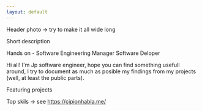 ```yaml
---
layout: default
---
```


Header photo -> try to make it all wide long

Short description

Hands on - Software Engineering Manager
Software Deloper


Hi all! I'm Jp software engineer, hope you can find something usefull around, I try to document as much as posible my findings from my projects (well, at least the public parts).

Featuring projects

Top skils -> see https://cipionhabla.me/